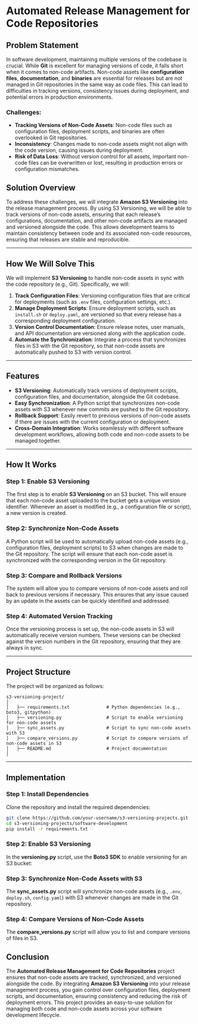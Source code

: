 # **Automated Release Management for Code Repositories**

## **Problem Statement**

In software development, maintaining multiple versions of the codebase is crucial. While **Git** is excellent for managing versions of code, it falls short when it comes to non-code artifacts. Non-code assets like **configuration files**, **documentation**, and **binaries** are essential for releases but are not managed in Git repositories in the same way as code files. This can lead to difficulties in tracking versions, consistency issues during deployment, and potential errors in production environments.

### **Challenges**:
- **Tracking Versions of Non-Code Assets**: Non-code files such as configuration files, deployment scripts, and binaries are often overlooked in Git repositories.
- **Inconsistency**: Changes made to non-code assets might not align with the code version, causing issues during deployment.
- **Risk of Data Loss**: Without version control for all assets, important non-code files can be overwritten or lost, resulting in production errors or configuration mismatches.

## **Solution Overview**

To address these challenges, we will integrate **Amazon S3 Versioning** into the release management process. By using S3 Versioning, we will be able to track versions of non-code assets, ensuring that each release’s configurations, documentation, and other non-code artifacts are managed and versioned alongside the code. This allows development teams to maintain consistency between code and its associated non-code resources, ensuring that releases are stable and reproducible.

---

## **How We Will Solve This**

We will implement **S3 Versioning** to handle non-code assets in sync with the code repository (e.g., Git). Specifically, we will:
1. **Track Configuration Files**: Versioning configuration files that are critical for deployments (such as `.env` files, configuration settings, etc.).
2. **Manage Deployment Scripts**: Ensure deployment scripts, such as `install.sh` or `deploy.yaml`, are versioned so that every release has a corresponding deployment configuration.
3. **Version Control Documentation**: Ensure release notes, user manuals, and API documentation are versioned along with the application code.
4. **Automate the Synchronization**: Integrate a process that synchronizes files in S3 with the Git repository, so that non-code assets are automatically pushed to S3 with version control.

---

## **Features**

- **S3 Versioning**: Automatically track versions of deployment scripts, configuration files, and documentation, alongside the Git codebase.
- **Easy Synchronization**: A Python script that synchronizes non-code assets with S3 whenever new commits are pushed to the Git repository.
- **Rollback Support**: Easily revert to previous versions of non-code assets if there are issues with the current configuration or deployment.
- **Cross-Domain Integration**: Works seamlessly with different software development workflows, allowing both code and non-code assets to be managed together.

---

## **How It Works**

### **Step 1: Enable S3 Versioning**
The first step is to enable **S3 Versioning** on an S3 bucket. This will ensure that each non-code asset uploaded to the bucket gets a unique version identifier. Whenever an asset is modified (e.g., a configuration file or script), a new version is created.

### **Step 2: Synchronize Non-Code Assets**
A Python script will be used to automatically upload non-code assets (e.g., configuration files, deployment scripts) to S3 when changes are made to the Git repository. The script will ensure that each non-code asset is synchronized with the corresponding version in the Git repository.

### **Step 3: Compare and Rollback Versions**
The system will allow you to compare versions of non-code assets and roll back to previous versions if necessary. This ensures that any issue caused by an update in the assets can be quickly identified and addressed.

### **Step 4: Automated Version Tracking**
Once the versioning process is set up, the non-code assets in S3 will automatically receive version numbers. These versions can be checked against the version numbers in the Git repository, ensuring that they are always in sync.

---

## **Project Structure**

The project will be organized as follows:

```
s3-versioning-project/
│
│   ├── requirements.txt              # Python dependencies (e.g., boto3, gitpython)
│   ├── versioning.py                 # Script to enable versioning for non-code assets
│   ├── sync_assets.py                # Script to sync non-code assets with S3
│   ├── compare_versions.py           # Script to compare versions of non-code assets in S3
│   ├── README.md                     # Project documentation
│
```

---

## **Implementation**

### **Step 1: Install Dependencies**

Clone the repository and install the required dependencies:

```bash
git clone https://github.com/your-username/s3-versioning-projects.git
cd s3-versioning-projects/software-development
pip install -r requirements.txt
```

### **Step 2: Enable S3 Versioning**

In the **versioning.py** script, use the **Boto3 SDK** to enable versioning for an S3 bucket:

### **Step 3: Synchronize Non-Code Assets with S3**

The **sync_assets.py** script will synchronize non-code assets (e.g., `.env`, `deploy.sh`, `config.yaml`) with S3 whenever changes are made in the Git repository.

### **Step 4: Compare Versions of Non-Code Assets**

The **compare_versions.py** script will allow you to list and compare versions of files in S3.

## **Conclusion**

The **Automated Release Management for Code Repositories** project ensures that non-code assets are tracked, synchronized, and versioned alongside the code. By integrating **Amazon S3 Versioning** into your release management process, you gain control over configuration files, deployment scripts, and documentation, ensuring consistency and reducing the risk of deployment errors. This project provides an easy-to-use solution for managing both code and non-code assets across your software development lifecycle.
